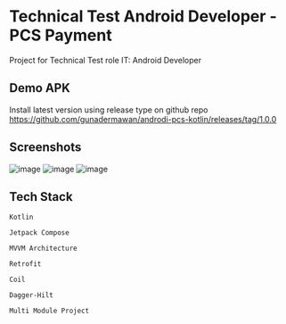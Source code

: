 
# Technical Test Android Developer - PCS Payment

Project for Technical Test role IT: Android Developer

## Demo APK

Install latest version using release type on github repo 
https://github.com/gunadermawan/androdi-pcs-kotlin/releases/tag/1.0.0

## Screenshots

![image](https://github.com/user-attachments/assets/918eec11-9b75-478f-a504-65699497afa2)
![image](https://github.com/user-attachments/assets/ff2cd780-e4ae-4e7e-bcda-fffe67c12cb3)
![image](https://github.com/user-attachments/assets/ac37bbc1-848c-43b2-a9b0-acaf61e4614d)


## Tech Stack

`Kotlin`

`Jetpack Compose`

`MVVM Architecture`

`Retrofit`

`Coil`

`Dagger-Hilt`

`Multi Module Project`

